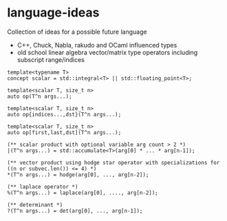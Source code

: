 # language-ideas
Collection of ideas for a possible future language

- C++, Chuck, Nabla, rakudo and OCaml influenced types
- old school linear algebra vector/matrix type operators including subscript range/indices

```perl6
template<typename T>
concept scalar = std::integral<T> || std::floating_point<T>;

template<scalar T, size_t n>
auto op(T^n args...);

template<scalar T, size_t n>
auto op{indices...,dst}(T^n args...);

template<scalar T, size_t n>
auto op[first,last,dst](T^n args...);

(** scalar product with optional variable arg count > 2 *)
|(T^n args...) = std::accumulate<T>(arg[0] * ... * arg[n-1]);

(** vector product using hodge star operator with specializations for ((n or subvec.len()) <= 4) *)
*(T^n args...) = hodge(arg[0], ..., arg[n-2]); 

(** laplace operator *)
%(T^n args...) = laplace(arg[0], ...., arg[n-2]);

(** determinant *)
?(T^n args...) = det(arg[0], ..., arg[n-1]);
```
